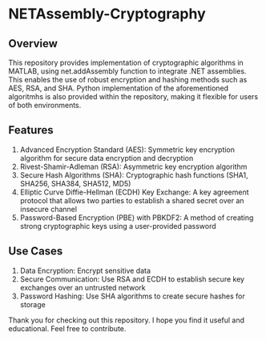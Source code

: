 # NETAssembly-Cryptography
## Overview
This repository provides implementation of cryptographic algorithms in MATLAB, using net.addAssembly function to integrate .NET assemblies. This enables the use of robust encryption and hashing methods such as AES, RSA, and SHA. 
Python implementation of the aforementioned algoritmhs is also provided within the repository, making it flexible for users of both environments.

## Features
1. Advanced Encryption Standard (AES): Symmetric key encryption algorithm for secure data encryption and decryption
2. Rivest-Shamir-Adleman (RSA): Asymmetric key encryption algorithm
3. Secure Hash Algorithms (SHA): Cryptographic hash functions (SHA1, SHA256, SHA384, SHA512, MD5)
4. Elliptic Curve Diffie-Hellman (ECDH) Key Exchange: A key agreement protocol that allows two parties to establish a shared secret over an insecure channel
5. Password-Based Encryption (PBE) with PBKDF2: A method of creating strong cryptographic keys using a user-provided password  

## Use Cases
1. Data Encryption: Encrypt sensitive data
2. Secure Communication: Use RSA and ECDH to establish secure key exchanges over an untrusted network
3. Password Hashing: Use SHA algorithms to create secure hashes for storage  

Thank you for checking out this repository. I hope you find it useful and educational. Feel free to contribute.
